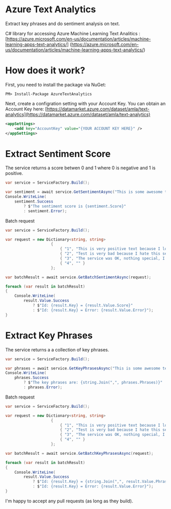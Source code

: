 # Azure Text Analytics
Extract key phrases and do sentiment analysis on text.

C# library for accessing Azure Machine Learning Text Analitics : [https://azure.microsoft.com/en-us/documentation/articles/machine-learning-apps-text-analytics/]
(https://azure.microsoft.com/en-us/documentation/articles/machine-learning-apps-text-analytics/)


How does it work?
===================
First, you need to install the package via NuGet:

```
PM> Install-Package AzureTextAnalytics
```

Next, create a configration setting with your Account Key. You can obtain an Account Key here: [https://datamarket.azure.com/dataset/amla/text-analytics](https://datamarket.azure.com/dataset/amla/text-analytics)

```xml
<appSettings>
    <add key="AccountKey" value="{YOUR ACCOUNT KEY HERE}" />
</appSettings>
```

Extract Sentiment Score
===================
The service returns a score betwen 0 and 1 where 0 is negative and 1 is positive.

```csharp
var service = ServiceFactory.Build();

var sentiment = await service.GetSentimentAsync("This is some awesome text that needs sentiment analysis;");
Console.WriteLine(
    sentiment.Success 
        ? $"The sentiment score is {sentiment.Score}" 
        : sentiment.Error);
```

Batch request

```csharp
var service = ServiceFactory.Build();

var request = new Dictionary<string, string>
                    {
                        { "1", "This is very positive text because I love this service" },
                        { "2", "Test is very bad because I hate this service" },
                        { "3", "The service was OK, nothing special, I've had better" },
                        { "4", "" }
                    };

var batchResult = await service.GetBatchSentimentAsync(request);

foreach (var result in batchResult)
{
    Console.WriteLine(
        result.Value.Success 
            ? $"Id: {result.Key} = {result.Value.Score}" 
            : $"Id: {result.Key} = Error: {result.Value.Error}");
}
```

Extract Key Phrases
===================
The service returns a a collection of key phrases.

```csharp
var service = ServiceFactory.Build();

var phrases = await service.GetKeyPhrasesAsync("This is some awesome text that needs the key phrases extracted from.");
Console.WriteLine(
    phrases.Success 
        ? $"The key phrases are: {string.Join(",", phrases.Phrases)}" 
        : phrases.Error);
```

Batch request

```csharp
var service = ServiceFactory.Build();

var request = new Dictionary<string, string>
                    {
                        { "1", "This is very positive text because I love this service" },
                        { "2", "Test is very bad because I hate this service" },
                        { "3", "The service was OK, nothing special, I've had better" },
                        { "4", "" }
                    };

var batchResult = await service.GetBatchKeyPhrasesAsync(request);

foreach (var result in batchResult)
{
    Console.WriteLine(
        result.Value.Success 
            ? $"Id: {result.Key} = {string.Join(",", result.Value.Phrases)}" 
            : $"Id: {result.Key} = Error: {result.Value.Error}");
}
```

I'm happy to accept any pull requests (as long as they build).